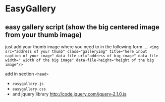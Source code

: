 EasyGallery
===========

easy gallery script (show the big centered image from your thumb image)
--
just add your thumb image where you need to in the following form ....
`<img src="address of your thumb" class="galleryimg" title="here input caption of your image" data-file-url="address of big image" data-file-width=" width of the big image" data-file-height="height of the big image"/>`

add  in section  `<head>`
- `easygallery.js`
- `easygallery.css`
- and jquery library http://code.jquery.com/jquery-2.1.0.js


